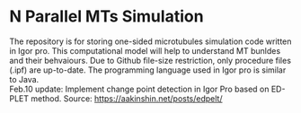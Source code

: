 # N Parallel MTs Simulation
The repository is for storing one-sided microtubules simulation code written in Igor pro. This computational model will help to understand MT bunldes and their behvaiours. 
Due to Github file-size restriction, only procedure files (.ipf) are up-to-date.
The programming language used in Igor pro is similar to Java. <br/>
Feb.10 update: Implement change point detection in Igor Pro based on ED-PLET method. Source: https://aakinshin.net/posts/edpelt/

